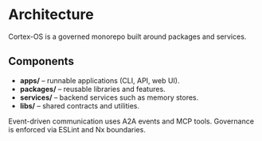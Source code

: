 # Architecture

Cortex-OS is a governed monorepo built around packages and services.

## Components
- **apps/** – runnable applications (CLI, API, web UI).
- **packages/** – reusable libraries and features.
- **services/** – backend services such as memory stores.
- **libs/** – shared contracts and utilities.

Event-driven communication uses A2A events and MCP tools. Governance is enforced via ESLint and Nx boundaries.
